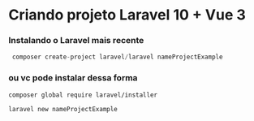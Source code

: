 # Criando projeto Laravel 10 + Vue 3

### Instalando o Laravel mais recente

```php
 composer create-project laravel/laravel nameProjectExample 
 ```

### ou vc pode instalar dessa forma

```composer global require laravel/installer``` 
 
```laravel new nameProjectExample``` 
